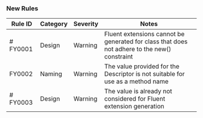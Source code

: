 ﻿### New Rules

Rule ID | Category | Severity | Notes
--------|----------|----------|-------
# FY0001  | Design  | Warning  | Fluent extensions cannot be generated for class that does not adhere to the new() constraint
FY0002  | Naming   | Warning  | The value provided for the Descriptor is not suitable for use as a method name 
# FY0003  | Design  | Warning  | The value is already not considered for Fluent extension generation